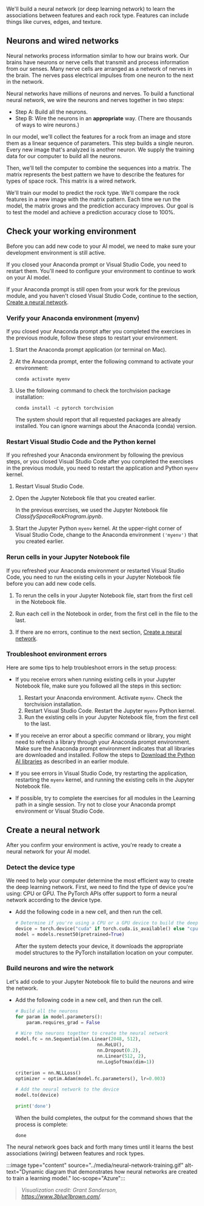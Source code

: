 We'll build a neural network (or deep learning network) to learn the associations between features and each rock type. Features can include things like curves, edges, and texture.

## Neurons and wired networks

Neural networks process information similar to how our brains work. Our brains have neurons or nerve cells that transmit and process information from our senses. Many nerve cells are arranged as a network of nerves in the brain. The nerves pass electrical impulses from one neuron to the next in the network.

Neural networks have millions of neurons and nerves. To build a functional neural network, we wire the neurons and nerves together in two steps:

- Step A: Build all the neurons.
- Step B: Wire the neurons in an **appropriate** way. (There are thousands of ways to wire neurons.)

In our model, we'll collect the features for a rock from an image and store them as a linear sequence of parameters. This step builds a single neuron. Every new image that's analyzed is another neuron. We supply the training data for our computer to build all the neurons.

Then, we'll tell the computer to combine the sequences into a matrix. The matrix represents the best pattern we have to describe the features for types of space rock. This matrix is a wired network.

We'll train our model to predict the rock type. We'll compare the rock features in a new image with the matrix pattern. Each time we run the model, the matrix grows and the prediction accuracy improves. Our goal is to test the model and achieve a prediction accuracy close to 100%.

## Check your working environment

Before you can add new code to your AI model, we need to make sure your development environment is still active.

If you closed your Anaconda prompt or Visual Studio Code, you need to restart them. You'll need to configure your environment to continue to work on your AI model.

If your Anaconda prompt is still open from your work for the previous module, and you haven't closed Visual Studio Code, continue to the section, [Create a neural network](#create-a-neural-network).

### Verify your Anaconda environment (myenv)

If you closed your Anaconda prompt after you completed the exercises in the previous module, follow these steps to restart your environment.

1. Start the Anaconda prompt application (or terminal on Mac).

1. At the Anaconda prompt, enter the following command to activate your environment:

   ```console
   conda activate myenv
   ```

1. Use the following command to check the torchvision package installation:

   ```console
   conda install -c pytorch torchvision
   ```

   The system should report that all requested packages are already installed. You can ignore warnings about the Anaconda (conda) version.

### Restart Visual Studio Code and the Python kernel

If you refreshed your Anaconda environment by following the previous steps, or you closed Visual Studio Code after you completed the exercises in the previous module, you need to restart the application and Python `myenv` kernel.

1. Restart Visual Studio Code.

1. Open the Jupyter Notebook file that you created earlier.

   In the previous exercises, we used the Jupyter Notebook file *ClassifySpaceRockProgram.ipynb*.

1. Start the Jupyter Python `myenv` kernel. At the upper-right corner of Visual Studio Code, change to the Anaconda environment `('myenv')` that you created earlier.

### Rerun cells in your Jupyter Notebook file

If you refreshed your Anaconda environment or restarted Visual Studio Code, you need to run the existing cells in your Jupyter Notebook file before you can add new code cells.

1. To rerun the cells in your Jupyter Notebook file, start from the first cell in the Notebook file.

1. Run each cell in the Notebook in order, from the first cell in the file to the last.

1. If there are no errors, continue to the next section, [Create a neural network](#create-a-neural-network).

### Troubleshoot environment errors

Here are some tips to help troubleshoot errors in the setup process:

- If you receive errors when running existing cells in your Jupyter Notebook file, make sure you followed all the steps in this section:
   1. Restart your Anaconda environment. Activate `myenv`. Check the torchvision installation.
   1. Restart Visual Studio Code. Restart the Jupyter `myenv` Python kernel.
   1. Run the existing cells in your Jupyter Notebook file, from the first cell to the last.

- If you receive an error about a specific command or library, you might need to refresh a library through your Anaconda prompt environment. Make sure the Anaconda prompt environment indicates that all libraries are downloaded and installed. Follow the steps to [Download the Python AI libraries](/training/modules/introduction-artificial-intelligence-nasa/7-install-ai-libraries?azure-portal=true) as described in an earlier module.

- If you see errors in Visual Studio Code, try restarting the application, restarting the `myenv` kernel, and running the existing cells in the Jupyter Notebook file.

- If possible, try to complete the exercises for all modules in the Learning path in a single session. Try not to close your Anaconda prompt environment or Visual Studio Code.

## Create a neural network

After you confirm your environment is active, you're ready to create a neural network for your AI model.

### Detect the device type

We need to help your computer determine the most efficient way to create the deep learning network. First, we need to find the type of device you're using: CPU or GPU. The PyTorch APIs offer support to form a neural network according to the device type.

- Add the following code in a new cell, and then run the cell.

   ```python
   # Determine if you're using a CPU or a GPU device to build the deep learning network
   device = torch.device("cuda" if torch.cuda.is_available() else "cpu")
   model = models.resnet50(pretrained=True)
   ```

   After the system detects your device, it downloads the appropriate model structures to the PyTorch installation location on your computer.

### Build neurons and wire the network

Let's add code to your Jupyter Notebook file to build the neurons and wire the network.

- Add the following code in a new cell, and then run the cell.

   ```python
   # Build all the neurons
   for param in model.parameters():
       param.requires_grad = False

   # Wire the neurons together to create the neural network
   model.fc = nn.Sequential(nn.Linear(2048, 512),
                                 nn.ReLU(),
                                 nn.Dropout(0.2),
                                 nn.Linear(512, 2),
                                 nn.LogSoftmax(dim=1))

   criterion = nn.NLLLoss()
   optimizer = optim.Adam(model.fc.parameters(), lr=0.003)

   # Add the neural network to the device
   model.to(device)

   print('done')
   ```

   When the build completes, the output for the command shows that the process is complete:

   ```output
   done
   ```

The neural network goes back and forth many times until it learns the best associations (wiring) between features and rock types.

:::image type="content" source="../media/neural-network-training.gif" alt-text="Dynamic diagram that demonstrates how neural networks are created to train a learning model."  loc-scope="Azure":::

> *Visualization credit: Grant Sanderson, https://www.3blue1brown.com/.*

